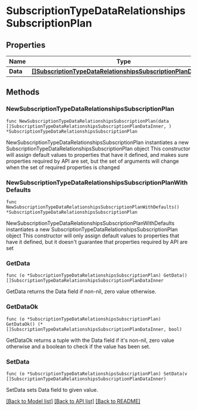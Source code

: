 # SubscriptionTypeDataRelationshipsSubscriptionPlan

## Properties

Name | Type | Description | Notes
------------ | ------------- | ------------- | -------------
**Data** | [**[]SubscriptionTypeDataRelationshipsSubscriptionPlanDataInner**](SubscriptionTypeDataRelationshipsSubscriptionPlanDataInner.md) |  | 

## Methods

### NewSubscriptionTypeDataRelationshipsSubscriptionPlan

`func NewSubscriptionTypeDataRelationshipsSubscriptionPlan(data []SubscriptionTypeDataRelationshipsSubscriptionPlanDataInner, ) *SubscriptionTypeDataRelationshipsSubscriptionPlan`

NewSubscriptionTypeDataRelationshipsSubscriptionPlan instantiates a new SubscriptionTypeDataRelationshipsSubscriptionPlan object
This constructor will assign default values to properties that have it defined,
and makes sure properties required by API are set, but the set of arguments
will change when the set of required properties is changed

### NewSubscriptionTypeDataRelationshipsSubscriptionPlanWithDefaults

`func NewSubscriptionTypeDataRelationshipsSubscriptionPlanWithDefaults() *SubscriptionTypeDataRelationshipsSubscriptionPlan`

NewSubscriptionTypeDataRelationshipsSubscriptionPlanWithDefaults instantiates a new SubscriptionTypeDataRelationshipsSubscriptionPlan object
This constructor will only assign default values to properties that have it defined,
but it doesn't guarantee that properties required by API are set

### GetData

`func (o *SubscriptionTypeDataRelationshipsSubscriptionPlan) GetData() []SubscriptionTypeDataRelationshipsSubscriptionPlanDataInner`

GetData returns the Data field if non-nil, zero value otherwise.

### GetDataOk

`func (o *SubscriptionTypeDataRelationshipsSubscriptionPlan) GetDataOk() (*[]SubscriptionTypeDataRelationshipsSubscriptionPlanDataInner, bool)`

GetDataOk returns a tuple with the Data field if it's non-nil, zero value otherwise
and a boolean to check if the value has been set.

### SetData

`func (o *SubscriptionTypeDataRelationshipsSubscriptionPlan) SetData(v []SubscriptionTypeDataRelationshipsSubscriptionPlanDataInner)`

SetData sets Data field to given value.



[[Back to Model list]](../README.md#documentation-for-models) [[Back to API list]](../README.md#documentation-for-api-endpoints) [[Back to README]](../README.md)


